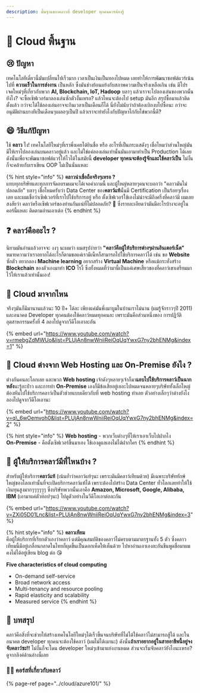 ```yaml
---
description: พื้นฐานของคลาวที่ developer ทุกคนควรต้องรู้
---
```


# 👶 Cloud พื้นฐาน

## 😢 ปัญหา

เทคโนโลยีเดี๋ยวนี้มันเปลี่ยนไปเร็วมาก เวลาเป็นเงินเป็นทองไปหมด เลยทำให้การพัฒนาซอฟต์แวร์เน้นไปที่ **ความเร็วในการส่งงาน** เป็นหลัก ซึ่งมันช่างย้อนแย้งกับสภาพความเป็นจริงเหลือเกิน เช่น มีโปรเจคใหม่ๆที่เกี่ยวกับพวก **AI, Blockchain, IoT, Hadoop** บลาๆ แล้วเราจะไปลองเล่นของพวกนั้นยังไง? จะซื้อเซิฟเวอร์มาลองเล่นซักตัวงั้นเหรอ? แล้วไหนจะต้องไป setup มันอีก สรุปซื้อมาแล้วติดตั้งแล้ว กว่าจะได้ใช้ลองเล่นอาจจะกินเวลาเป็นเดือนก็ได้ นี่ยังไม่นับว่าถ้าต้องเบิกงบไปซื้อนะ กว่าจะอนุมัติผ่านบางทีเป็นเดือนๆเผลอๆเป็นปี แล้วเราจะทำยังไงกับปัญหาไก่กับไข่พวกนี้ดี?

## 😄 วิธีแก้ปัญหา

ใช้ **คลาว** ไง! เทคโนโลยีใหม่ๆที่เราพึ่งเคยได้ยินชื่อ หรือ อะไรที่เป็นกระแสดังๆ เชื่อไหมว่าส่วนใหญ่มันมีให้เราไปลองเล่นบนคลาวอยู่แล้ว และไม่ใช่แค่ลองเล่นเท่านั้นมันเอามาทำเป็น Production ได้เลย ดังนั้นเพื่อจะพัฒนาซอฟต์แวร์ให้ไวได้ในสมัยนี้ **developer ทุกคนจะต้องรู้จักและใช้คลาว์เป็น** ไม่งั้นก็จะคล้ายกับเราเขียน OOP ไม่เป็นนั่นแหละ

{% hint style="info" %}
**คลาวน่าเชื่อถือจริงๆเหรอ ?**  
แทบทุกบริษัทและทุกการจัดอบรมผมจะได้เจอคำถามนี้ และผู้ใหญ่หลายๆคนจะบอกว่า "คลาวมันไม่ปลอดภัย" บลาๆ เชื่อไหมครับว่า Data Center ของ**คลาว์แท้**นั้นมี Certification เป็นร้อยๆเรื่องเลย และผมเชื่อว่าเซิฟเวอร์ที่เราไปใช้บริการอยู่ หรือ ตั้งเซิฟเวอร์ใช้เองไม่น่าจะมีถึงครึ่งที่คลาว์มี ผมเลยสงสัยว่า คลาว์หรือเซิฟเวอร์ของท่านกันแน่ที่ไม่ปลอดภัย? 🤣 ซึ่งรายละเอียดว่ามันมีอะไรบ้างจะอยู่ในคอร์นี้แหละ ติดตามอ่านเอาเด้อ
{% endhint %}

## ❓ คลาว์คืออะไร ?

นิยามมันอ่านแล้วอาจจะ งงๆ นะผมว่า ผมสรุปง่ายว่า **"คลาว์คือผู้ให้บริการต่างๆผ่านอินเตอร์เน็ต"** หมายความว่าเราอยากได้อะไรก็ตามขอแค่เรามีเน็ทก็สามารถไปใช้บริการคลาว์ได้ เช่น ขอ **Website** ซักตัว อยากลอง **Machine learning** อยากสร้าง **Virtual Machine** หรือแม้กระทั่งสร้าง **Blockchain** ของตัวเองมาทำ **ICO** ไรงี้ ซึ่งทั้งหมดที่ว่ามานี้เป็นแค่เศษเสี้ยวของที่คลาว์เขาเตรียมมาไว้ให้เราแล้วเท่านั้นเอง!

## 🤔 Cloud มาจากไหน

จริงๆมันก็มีมานานแล้วนะ 10 ปี+ ได้ละ เพียงแค่มันพึ่งมาบูมในบ้านเราไม่นาน \(ผมรู้จักราวๆปี 2011\) และอนาคต Developer ทุกคนต้องใช้คลาว์หมดทุกคนละ เพราะมันคือส่วนหนึ่งของ การปฏิวัติอุตสาหกรรมครั้งที่ 4 ลองไปดูจากวีดีโอเอาละกัน

{% embed url="https://www.youtube.com/watch?v=rmebgZdMWUo&list=PLUjAn8nwWniiReiOqUqYwxG7ny2bhENMg&index=1" %}

## 🤔 Cloud ต่างจาก Web Hosting และ On-Premise ยังไง ?

ต่างกันคนละโลกเลย และพวก **Web hosting** เจ้าดังๆหลายๆเจ้าก็มา**แอบไปใช้บริการคลาว์เป็นฉากหลัง**นะรู้อะป่าว และการทำ **On-Premise** เองก็มีข้อเสียอยู่เยอะไปหมดจนหลายๆบริษัททั้งเล็กใหญ่ต้องหันไปใช้บริการคลาว์เป็นตัวช่วยแบบเดียวกับที่ web hosting ทำเลย ตัวอย่างเล็กๆว่าต่างยังไงลองไปดูจากวีดีโอเอานะ

{% embed url="https://www.youtube.com/watch?v=q\_6wOemvoh0&list=PLUjAn8nwWniiReiOqUqYwxG7ny2bhENMg&index=2" %}

{% hint style="info" %}
**Web hosting** - พวกเว็บต่างๆที่ให้เราเอาเว็บไปฝากไง  
**On-Premise** - คือตั้งเซิฟเวอร์ขึ้นมาเอง ใช้เองดูแลเองไม่ได้ฝากใคร
{% endhint %}

## 🤔 ผู้ให้บริการคลาว์มีที่ไหนบ้าง ?

สำหรับผู้ให้บริการ**คลาว์แท้** \(เน้นย้ำว่าคลาว์แท้ๆนะ เพราะมันมีคลาว์เทียมด้วย\) มีเฉพาะบริษัทยักษ์ใหญ่ของโลกเท่านั้นที่จะเปิดบริการคลาว์แท้ได้ เพราะต้องไปสร้าง Data Center ทั่วโลกเลยทำให้ใช้เงินทุนสูงมากๆๆๆๆๆๆ ซึ่งบริษัทพวกนั้นเอาคือ **Amazon, Microsoft, Google, Alibaba, IBM** \(เอามาแค่ตัวท๊อปๆนะ\) ไปดูตัวอย่างในวีดีโอเอาต่อละกัน

{% embed url="https://www.youtube.com/watch?v=ZXi05D01Lnc&list=PLUjAn8nwWniiReiOqUqYwxG7ny2bhENMg&index=3" %}

{% hint style="info" %}
**คลาวเทียม**  
คือผู้ให้บริการที่เรียกตัวเองว่าคลาว์ แต่มีคุณสมบัติของคลาว์ไม่ครบตามมาตรฐานทั้ง 5 ตัว ซึ่งคลาวเทียมนี้มีอยู่เกลื่อนกลาดในไทยก็ผุดขึ้นเป็นดอกเห็ดให้เห็นด้วย ไปหาอ่านเอาเองละกันขืนพูดชื่อมาผมคงไม่ได้อยู่เขียน blog ต่อ 😘

**Five characteristics of cloud computing**

* On-demand self-service
* Broad network access
* Multi-tenancy and resource pooling
* Rapid elasticity and scalability
* Measured service
{% endhint %}

## 🎯 บทสรุป

คลาว์คือสิ่งที่จะช่วยให้สร้างเทคโนโลยีใหม่ๆได้เร็วขึ้นจนบริษัทที่ไม่ได้ใช้คลาว์ไม่สามารถสู้ได้ และในอนาคต developer ทุกคนจะต้องใช้คลาว์ \(ผมไม่ได้เมานะ\) ดังนั้น**ถ้าเราอยากอยู่ในสายอาชีพนี้อยู่จงจับคลาว์ซะ!!** ไม่งั้นก็จะโดน developer ใหม่ๆเข้ามาแย่งงานหมด ส่วนจะเริ่มจับคลาว์ยังไงนะเหรอ? ดูจากลิงค์ด้านล่างนี้เลย

### 👨‍🚀 **คอร์สที่เกี่ยวกับคลาว์**

{% page-ref page="../cloud/azure101/" %}


